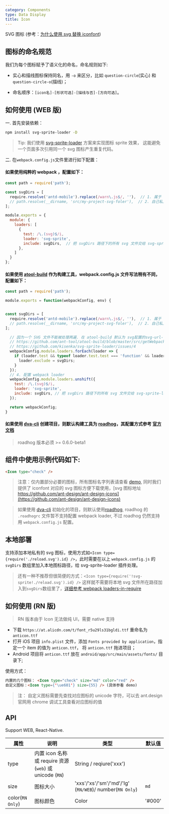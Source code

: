 ```yaml
---
category: Components
type: Data Display
title: Icon
---
```


SVG 图标 (参考：[为什么使用 svg 替换 iconfont](https://github.com/ant-design/ant-design-mobile/wiki/Why-use-svg-icon))

## 图标的命名规范

我们为每个图标赋予了语义化的命名，命名规则如下:

- 实心和描线图标保持同名，用 `-o` 来区分，比如 `question-circle`(实心) 和 `question-circle-o`(描线)；

- 命名顺序：`[icon名]-[形状可选]-[描线与否]-[方向可选]`。

## 如何使用 (WEB 版)

一. 首先安装依赖：

```sh
npm install svg-sprite-loader -D
```

> Tip: 我们使用 [svg-sprite-loader](https://github.com/kisenka/svg-sprite-loader) 方案来实现图标 sprite 效果，
这能避免一个页面多次引用同一个 svg 图标产生重复代码。

二. 在`webpack.config.js`文件里进行如下配置：

#### 如果使用纯粹的 webpack ，配置如下：

```js
const path = require('path');

const svgDirs = [
  require.resolve('antd-mobile').replace(/warn\.js$/, ''),  // 1. 属于 antd-mobile 内置 svg 文件
  // path.resolve(__dirname, 'src/my-project-svg-foler'),  // 2. 自己私人的 svg 存放目录
];

module.exports = {
  module: {
    loaders: [
      {
        test: /\.(svg)$/i,
        loader: 'svg-sprite',
        include: svgDirs,  // 把 svgDirs 路径下的所有 svg 文件交给 svg-sprite-loader 插件处理
      },
    ]
  }
};
```

#### 如果使用 [atool-build](https://github.com/ant-tool/atool-build) 作为构建工具，webpack.config.js 文件写法稍有不同，配置如下：

```js
const path = require('path');

module.exports = function(webpackConfig, env) {


const svgDirs = [
  require.resolve('antd-mobile').replace(/warn\.js$/, ''),  // 1. 属于 antd-mobile 内置 svg 文件
  // path.resolve(__dirname, 'src/my-project-svg-foler'),  // 2. 自己私人的 svg 存放目录
];

  // 因为一个 SVG 文件不能被处理两遍. 在 atool-build 默认为 svg配置的svg-url-loade 里 exclude 掉需要 svg-sprite-loader处理的目录
  // https://github.com/ant-tool/atool-build/blob/master/src/getWebpackCommonConfig.js#L162
  // https://github.com/kisenka/svg-sprite-loader/issues/4
  webpackConfig.module.loaders.forEach(loader => {
    if (loader.test && typeof loader.test.test === 'function' && loader.test.test('.svg')) {
      loader.exclude = svgDirs;
    }
  });
  // 4. 配置 webpack loader
  webpackConfig.module.loaders.unshift({
    test: /\.(svg)$/i,
    loader: 'svg-sprite',
    include: svgDirs, // 把 svgDirs 路径下的所有 svg 文件交给 svg-sprite-loader 插件处理
  });

  return webpackConfig;
}
```

#### 如果使用 [dva-cli](https://github.com/dvajs/dva-cli) 创建项目，则默认构建工具为 [roadhog](https://github.com/sorrycc/roadhog)，其配置方式参考 [官方文档](https://github.com/sorrycc/roadhog#svgspriteloaderdirs)

> roadhog 版本必须 >=  0.6.0-beta1

## 组件中使用示例代码如下:

```html
<Icon type="check" />
```

> 注意：仅内置部分必要的图标，所有图标名字列表请查看 [demo](https://mobile.ant.design/components/icon), 同时我们提供了 iconfont 对应的 svg 图标方便下载使用，[svg 图标地址 https://github.com/ant-design/ant-design-icons](https://github.com/ant-design/ant-design-icons)

> 如果使用 [dva-cli](https://github.com/dvajs/dva-cli) 初始化的项目，则默认使用[roadhog](https://github.com/sorrycc/roadhog), roadhog 的 `.roadhogrc` 文件暂不支持配置 webpack loader, 不过 roadhog 仍然支持用 `webpack.config.js` 配置。
>

## 本地部署

支持添加本地私有的 svg 图标，使用方式如`<Icon type={require('./reload.svg').id} />`，此时需要在以上 `webpack.config.js` 的`svgDirs` 数组里加入本地图标路径，给 svg-sprite-loader 插件处理。

> 还有一种不推荐但很简便的方式：`<Icon type={require('!svg-sprite!./reload.svg').id} />`
这样就不需要将本地 svg 文件所在路径加入到`svgDirs`数组里了，[详细参考 webpack loaders-in-require](http://webpack.github.io/docs/using-loaders.html#loaders-in-require)

## 如何使用 (RN 版)

> RN 版本由于 Icon 无法做纯 UI，需要 native 支持

- 下载 `https://at.alicdn.com/t/font_r5u29ls31bgldi.ttf` 重命名为 `anticon.ttf`
- 打开 iOS 项目 `info.plist` 文件，添加 `Fonts provided by application`，指定一个 item 的值为 `anticon.ttf`， 将 `anticon.ttf` 拖进项目；
- Android 项目将 `anticon.ttf` 放在 `android/app/src/main/assets/fonts/` 目录下;

使用方式：

```html
内置的几个图标： <Icon type="check" size="md" color="red" />
自定义图标：<Icon type={'\ue601'} size={55} /> (具体参看 demo)
```
> 注： 自定义图标需要先查找对应图标的 unicode 字符，可以去 ant.design 官网用 chrome 调试工具查看对应图标的值

## API

Support WEB, React-Native.

| 属性        | 说明           | 类型            | 默认值       |
|------------|----------------|----------------|--------------|
| type    |   内置 icon 名称或 require 资源(`web`) 或 unicode (`RN`)    | String / reqiure('xxx')   |
| size    |   图标大小    | 'xxs'/'xs'/'sm'/'md'/'lg' (`RN/WEB`)/ number(`RN Only`)  | `md` |
| color(`RN Only`) | 图标颜色  | Color | '#000' |
